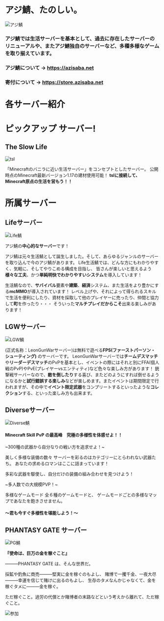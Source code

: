 # アジ鯖、たのしい。

![アジ鯖](https://i.azisaba.net/votesites/azisaba.png)

### アジ鯖では**生活サーバー**を**基本**として、**過去に存在したサーバーのリニューアル**や、また**アジ鯖独自のサーバー**など、**多種多様**なゲームを取り揃えています。

### アジ鯖について → <https://azisaba.net>
### 寄付について → <https://store.azisaba.net>

# 各サーバー紹介

# ピックアップ サーバー!
## The Slow Life

![tsl](https://i.azisaba.net/votesites/banner_tsl-1.png)

「Minecraftのバニラに近い生活サーバー」をコンセプトとしたサーバー。
公開時点のMinecraft最新バージョン1.17の建材使用可能！
**tslに接続して、Minecraft原点の生活を営もう！！**


# 所属サーバー
## Lifeサーバー

![Life鯖](https://i.azisaba.net/votesites/banner_life-1.png)
 
アジ鯖の**中心的なサーバー**です！

アジ鯖は元々生活鯖として誕生しました。そして、あらゆるジャンルのサーバーを取り込んで今のアジ鯖があります。
Life生活鯖では、どんな方にもわかりやすく、気軽に、そしてやりこめる構成を目指し、
皆さんが楽しいと思えるよう**様々な工夫**、かつ**単純明快でわかりやすいシステム**を導入しています！

生活鯖なので、**サバイバル**要素や**建築**、**経済**システム、また生活をより豊かにする**mcMMO**が導入されています！
レベル上げや、それによって得られるスキルで生活を便利にしたり、資材を採取して他のプレイヤーに売ったり、仲間と協力して**町**を作ったり・・・
そういった**マルチプレイだからこそ**出来る楽しみがあります！
 

## LGWサーバー

![LGW鯖](https://i.azisaba.net/votesites/banner_lgw-2.png)
 
(正式名称：LeonGunWarサーバー)は無料で遊べる**FPS(ファーストパーソン・シューティング)** のサーバーです。
LeonGunWarサーバーでは**チームデスマッチ**や**リーダーデスマッチ**のPvPを基本とし、イベントの際にはそれと別にFFA(個人戦のPvP)やPvE(プレイヤーvsエンティティ)など色々な楽しみ方があります！
銃撃戦サーバーなので、**敵を倒したり**する喜び、またどのようにすれば倒せるようになるかと**試行錯誤する楽しみ**などが楽しめます。またイベントは期間限定で行われますが、その中で**イベント限定武器**をコンプリートするといったような**コレクション**する、といった楽しみ方も出来ます。


## Diverseサーバー

![Diverse鯖](https://i.azisaba.net/votesites/banner_diverse-1.png)

#### Minecraft Skill PvP の最高峰　究極の多様性を体感せよ！！
~300種の武器から自分なりの戦い方を追求せよ！~

 美しく多様な装備の数々
 サーバーを彩るのはカテゴリーにとらわれない武器たち。
 あなたの求めるロマンはここに詰まっています！

 多彩な武器を駆使し、自分だけの装備の組み合わせを見つけよう！

~多人数での大規模PVP！~

多様なゲームモード
全６種のゲームモードと、
ゲームモードごとの多様なマップであなたを飽きさせません。

####  ～君も今すぐ多様性を堪能しよう！～


## PHANTASY GATE サーバー

![PG鯖](https://i.azisaba.net/votesites/banner_pg-1.png)

**『使命は、巨万の金を稼ぐこと』**

―――PHANTASY GATE は、そんな世界だ。

採鉱や釣魚に商売―――堅実に金を稼ぐのもよし、
賭博で一攫千金、一夜大尽―――幸運を信じて賭けに出るのもよし、
生存のタメなんかじゃなくて、金を稼ぐタメに―――金を稼ぐ。

ただ稼ぐこと。過労の代償とか賭博者の末路などという考えから離れて、ただ稼ぐこと。


![参加](https://i.azisaba.net/votesites/direct-connect.png)
